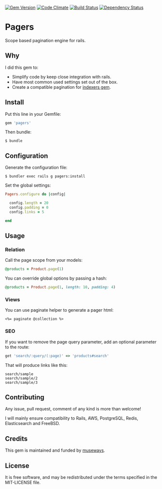[![Gem Version](https://badge.fury.io/rb/pagers.svg)](http://badge.fury.io/rb/pagers)
[![Code Climate](https://codeclimate.com/github/museways/pagers/badges/gpa.svg)](https://codeclimate.com/github/museways/pagers)
[![Build Status](https://travis-ci.org/museways/pagers.svg)](https://travis-ci.org/museways/pagers)
[![Dependency Status](https://gemnasium.com/museways/pagers.svg)](https://gemnasium.com/museways/pagers)

# Pagers

Scope based pagination engine for rails.

## Why

I did this gem to:

- Simplify code by keep close integration with rails.
- Have most common used settings set out of the box.
- Create a compatible pagination for [indexers gem](https://github.com/museways/indexers).

## Install

Put this line in your Gemfile:
```ruby
gem 'pagers'
```

Then bundle:
```
$ bundle
```

## Configuration

Generate the configuration file:
```
$ bundler exec rails g pagers:install
```

Set the global settings:
```ruby
Pagers.configure do |config|

  config.length = 20
  config.padding = 0
  config.links = 5

end
```

## Usage

### Relation

Call the page scope from your models:
```ruby
@products = Product.page(1)
```

You can override global options by passing a hash:
```ruby
@products = Product.page(1, length: 10, padding: 4)
```

### Views

You can use paginate helper to generate a pager html:
```erb
<%= paginate @collection %>
```

### SEO

If you want to remove the page query parameter, add an optional parameter to the route:
```ruby
get 'search/:query/(:page)' => 'products#search'
```

That will produce links like this:
```
search/sample
search/sample/2
search/sample/3
```

## Contributing

Any issue, pull request, comment of any kind is more than welcome!

I will mainly ensure compatibility to Rails, AWS, PostgreSQL, Redis, Elasticsearch and FreeBSD. 

## Credits

This gem is maintained and funded by [museways](https://github.com/museways).

## License

It is free software, and may be redistributed under the terms specified in the MIT-LICENSE file.
